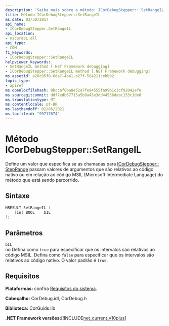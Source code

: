 ```yaml
---
description: 'Saiba mais sobre o método: ICorDebugStepper:: SetRangeIL'
title: Método ICorDebugStepper::SetRangeIL
ms.date: 03/30/2017
api_name:
- ICorDebugStepper.SetRangeIL
api_location:
- mscordbi.dll
api_type:
- COM
f1_keywords:
- ICorDebugStepper::SetRangeIL
helpviewer_keywords:
- SetRangeIL method [.NET Framework debugging]
- ICorDebugStepper::SetRangeIL method [.NET Framework debugging]
ms.assetid: a20c95f0-6da7-4b41-b27f-584211cebb92
topic_type:
- apiref
ms.openlocfilehash: 8bccaf8ba8e52a7fe94555fa99b1c3cf92842efe
ms.sourcegitcommit: ddf7edb67715a5b9a45e3dd44536dabc153c1de0
ms.translationtype: MT
ms.contentlocale: pt-BR
ms.lasthandoff: 02/06/2021
ms.locfileid: "99717674"
---
```

# <a name="icordebugsteppersetrangeil-method"></a>Método ICorDebugStepper::SetRangeIL

Define um valor que especifica se as chamadas para [ICorDebugStepper:: StepRange](icordebugstepper-steprange-method.md) passam valores de argumentos que são relativos ao código nativo ou em relação ao código MSIL (Microsoft Intermediate Language) do método que está sendo percorrido.  
  
## <a name="syntax"></a>Sintaxe  
  
```cpp  
HRESULT SetRangeIL (  
    [in] BOOL    bIL  
);  
```  
  
## <a name="parameters"></a>Parâmetros  

 `bIL`  
 no Defina como `true` para especificar que os intervalos são relativos ao código MSIL. Defina como `false` para especificar que os intervalos são relativos ao código nativo. O valor padrão é `true`.  
  
## <a name="requirements"></a>Requisitos  

 **Plataformas:** confira [Requisitos do sistema](../../get-started/system-requirements.md).  
  
 **Cabeçalho:** CorDebug.idl, CorDebug.h  
  
 **Biblioteca:** CorGuids.lib  
  
 **.NET Framework versões:**[!INCLUDE[net_current_v10plus](../../../../includes/net-current-v10plus-md.md)]
